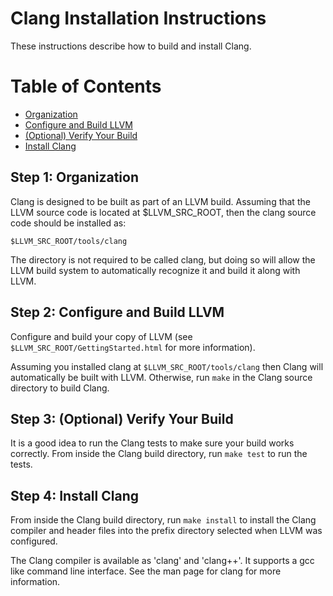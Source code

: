 
# Clang Installation Instructions

These instructions describe how to build and install Clang.

# Table of Contents

- [Organization](#organization)
- [Configure and Build LLVM](#configure)
- [(Optional) Verify Your Build](#verify)
- [Install Clang](#install)

## Step 1: Organization
<a name='organization'></a>

Clang is designed to be built as part of an LLVM build. Assuming that the LLVM
source code is located at $LLVM_SRC_ROOT, then the clang source code should be
installed as:

  ```$LLVM_SRC_ROOT/tools/clang```

The directory is not required to be called clang, but doing so will allow the
LLVM build system to automatically recognize it and build it along with LLVM.

## Step 2: Configure and Build LLVM
<a name='configure'></a>

Configure and build your copy of LLVM (see ``$LLVM_SRC_ROOT/GettingStarted.html``
for more information).

Assuming you installed clang at ``$LLVM_SRC_ROOT/tools/clang`` then Clang will
automatically be built with LLVM. Otherwise, run ``make`` in the Clang source
directory to build Clang.

## Step 3: (Optional) Verify Your Build
<a name='verify'></a>

It is a good idea to run the Clang tests to make sure your build works
correctly. From inside the Clang build directory, run ``make test`` to run the
tests.

## Step 4: Install Clang
<a name='install'></a>

From inside the Clang build directory, run ``make install`` to install the Clang
compiler and header files into the prefix directory selected when LLVM was
configured.

The Clang compiler is available as 'clang' and 'clang++'. It supports a gcc like
command line interface. See the man page for clang for more information.
